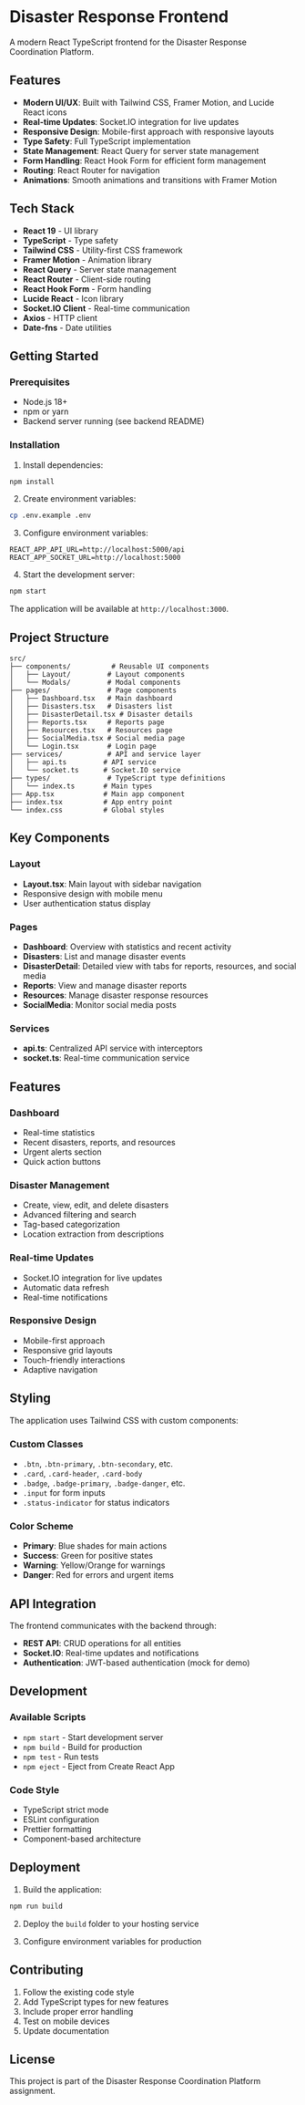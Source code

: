 # Disaster Response Frontend

A modern React TypeScript frontend for the Disaster Response Coordination Platform.

## Features

- **Modern UI/UX**: Built with Tailwind CSS, Framer Motion, and Lucide React icons
- **Real-time Updates**: Socket.IO integration for live updates
- **Responsive Design**: Mobile-first approach with responsive layouts
- **Type Safety**: Full TypeScript implementation
- **State Management**: React Query for server state management
- **Form Handling**: React Hook Form for efficient form management
- **Routing**: React Router for navigation
- **Animations**: Smooth animations and transitions with Framer Motion

## Tech Stack

- **React 19** - UI library
- **TypeScript** - Type safety
- **Tailwind CSS** - Utility-first CSS framework
- **Framer Motion** - Animation library
- **React Query** - Server state management
- **React Router** - Client-side routing
- **React Hook Form** - Form handling
- **Lucide React** - Icon library
- **Socket.IO Client** - Real-time communication
- **Axios** - HTTP client
- **Date-fns** - Date utilities

## Getting Started

### Prerequisites

- Node.js 18+ 
- npm or yarn
- Backend server running (see backend README)

### Installation

1. Install dependencies:
```bash
npm install
```

2. Create environment variables:
```bash
cp .env.example .env
```

3. Configure environment variables:
```env
REACT_APP_API_URL=http://localhost:5000/api
REACT_APP_SOCKET_URL=http://localhost:5000
```

4. Start the development server:
```bash
npm start
```

The application will be available at `http://localhost:3000`.

## Project Structure

```
src/
├── components/          # Reusable UI components
│   ├── Layout/         # Layout components
│   └── Modals/         # Modal components
├── pages/              # Page components
│   ├── Dashboard.tsx   # Main dashboard
│   ├── Disasters.tsx   # Disasters list
│   ├── DisasterDetail.tsx # Disaster details
│   ├── Reports.tsx     # Reports page
│   ├── Resources.tsx   # Resources page
│   ├── SocialMedia.tsx # Social media page
│   └── Login.tsx       # Login page
├── services/           # API and service layer
│   ├── api.ts         # API service
│   └── socket.ts      # Socket.IO service
├── types/              # TypeScript type definitions
│   └── index.ts       # Main types
├── App.tsx            # Main app component
├── index.tsx          # App entry point
└── index.css          # Global styles
```

## Key Components

### Layout
- **Layout.tsx**: Main layout with sidebar navigation
- Responsive design with mobile menu
- User authentication status display

### Pages
- **Dashboard**: Overview with statistics and recent activity
- **Disasters**: List and manage disaster events
- **DisasterDetail**: Detailed view with tabs for reports, resources, and social media
- **Reports**: View and manage disaster reports
- **Resources**: Manage disaster response resources
- **SocialMedia**: Monitor social media posts

### Services
- **api.ts**: Centralized API service with interceptors
- **socket.ts**: Real-time communication service

## Features

### Dashboard
- Real-time statistics
- Recent disasters, reports, and resources
- Urgent alerts section
- Quick action buttons

### Disaster Management
- Create, view, edit, and delete disasters
- Advanced filtering and search
- Tag-based categorization
- Location extraction from descriptions

### Real-time Updates
- Socket.IO integration for live updates
- Automatic data refresh
- Real-time notifications

### Responsive Design
- Mobile-first approach
- Responsive grid layouts
- Touch-friendly interactions
- Adaptive navigation

## Styling

The application uses Tailwind CSS with custom components:

### Custom Classes
- `.btn`, `.btn-primary`, `.btn-secondary`, etc.
- `.card`, `.card-header`, `.card-body`
- `.badge`, `.badge-primary`, `.badge-danger`, etc.
- `.input` for form inputs
- `.status-indicator` for status indicators

### Color Scheme
- **Primary**: Blue shades for main actions
- **Success**: Green for positive states
- **Warning**: Yellow/Orange for warnings
- **Danger**: Red for errors and urgent items

## API Integration

The frontend communicates with the backend through:

- **REST API**: CRUD operations for all entities
- **Socket.IO**: Real-time updates and notifications
- **Authentication**: JWT-based authentication (mock for demo)

## Development

### Available Scripts

- `npm start` - Start development server
- `npm build` - Build for production
- `npm test` - Run tests
- `npm eject` - Eject from Create React App

### Code Style

- TypeScript strict mode
- ESLint configuration
- Prettier formatting
- Component-based architecture

## Deployment

1. Build the application:
```bash
npm run build
```

2. Deploy the `build` folder to your hosting service

3. Configure environment variables for production

## Contributing

1. Follow the existing code style
2. Add TypeScript types for new features
3. Include proper error handling
4. Test on mobile devices
5. Update documentation

## License

This project is part of the Disaster Response Coordination Platform assignment.
